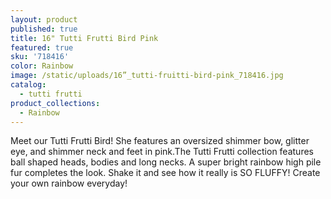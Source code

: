 ```yaml
---
layout: product
published: true
title: 16" Tutti Frutti Bird Pink
featured: true
sku: '718416'
color: Rainbow
image: /static/uploads/16”_tutti-fruitti-bird-pink_718416.jpg
catalog:
  - tutti frutti
product_collections:
  - Rainbow
---
```

Meet our Tutti Frutti Bird! She features an oversized shimmer bow, glitter eye, and shimmer neck and feet in pink.The Tutti Frutti collection features ball shaped heads, bodies and long necks. A super bright rainbow high pile fur completes the look. Shake it and see how it really is SO FLUFFY! Create your own rainbow everyday!
